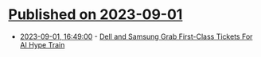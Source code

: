 # [Published on 2023-09-01](index.md)

* [2023-09-01, 16:49:00](https://slashdot.org/story/23/09/01/1649252/dell-and-samsung-grab-first-class-tickets-for-ai-hype-train?utm_source=rss1.0mainlinkanon&utm_medium=feed) - [ Dell and Samsung Grab First-Class Tickets For AI Hype Train](https://slashdot.org/story/23/09/01/1649252/dell-and-samsung-grab-first-class-tickets-for-ai-hype-train?utm_source=rss1.0mainlinkanon&utm_medium=feed)
